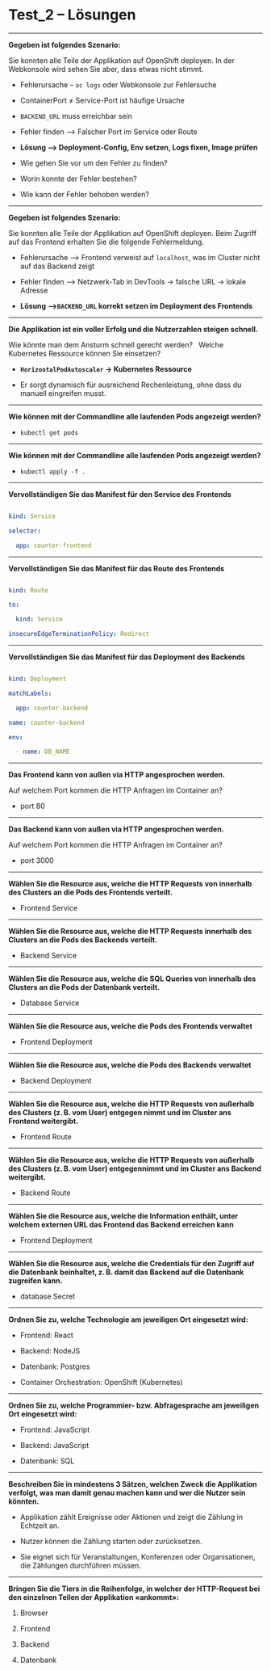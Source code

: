 # Test_2 – Lösungen

  
---
 

**Gegeben ist folgendes Szenario:**  

Sie konnten alle Teile der Applikation auf OpenShift deployen. In der Webkonsole wird sehen Sie aber, dass etwas nicht stimmt.

  
- Fehlerursache – `oc logs` oder Webkonsole zur Fehlersuche  

- ContainerPort ≠ Service-Port ist häufige Ursache  

- `BACKEND_URL` muss erreichbar sein  

- Fehler finden –> Falscher Port im Service oder Route  

- **Lösung –> Deployment-Config, Env setzen, Logs fixen, Image prüfen**

- Wie gehen Sie vor um den Fehler zu finden?
- Worin konnte der Fehler bestehen?
- Wie kann der Fehler behoben werden?

---


**Gegeben ist folgendes Szenario:**  

Sie konnten alle Teile der Applikation auf OpenShift deployen. Beim Zugriff auf das Frontend erhalten Sie die folgende Fehlermeldung.

  

- Fehlerursache –> Frontend verweist auf `localhost`, was im Cluster nicht auf das Backend zeigt  

- Fehler finden –> Netzwerk-Tab in DevTools → falsche URL → lokale Adresse  

- **Lösung –>`BACKEND_URL` korrekt setzen im Deployment des Frontends**

  

---


**Die Applikation ist ein voller Erfolg und die Nutzerzahlen steigen schnell.**  

Wie könnte man dem Ansturm schnell gerecht werden?  
Welche Kubernetes Ressource können Sie einsetzen?

  

- **`HorizontalPodAutoscaler` → Kubernetes Ressource**  

- Er sorgt dynamisch für ausreichend Rechenleistung, ohne dass du manuell eingreifen musst.

  

---


**Wie können mit der Commandline alle laufenden Pods angezeigt werden?**

  

- `kubectl get pods`

  

---


**Wie können mit der Commandline alle laufenden Pods angezeigt werden?**

  

- `kubectl apply -f .`

  

---


**Vervollständigen Sie das Manifest für den Service des Frontends**

  

```yaml

kind: Service

selector:

  app: counter-frontend

```

  

---


**Vervollständigen Sie das Manifest für das Route des Frontends**

  

```yaml

kind: Route

to:

  kind: Service

insecureEdgeTerminationPolicy: Redirect

```

  

---

  
**Vervollständigen Sie das Manifest für das Deployment des Backends**

  

```yaml

kind: Deployment

matchLabels:

  app: counter-backend

name: counter-backend

env:

  - name: DB_NAME

```

  

---

**Das Frontend kann von außen via HTTP angesprochen werden.**  

Auf welchem Port kommen die HTTP Anfragen im Container an?

  

- port 80

  

---

**Das Backend kann von außen via HTTP angesprochen werden.**  

Auf welchem Port kommen die HTTP Anfragen im Container an?

  

- port 3000

  

---

**Wählen Sie die Resource aus, welche die HTTP Requests von innerhalb des Clusters an die Pods des Frontends verteilt.**

  

- Frontend Service

  

---

**Wählen Sie die Resource aus, welche die HTTP Requests innerhalb des Clusters an die Pods des Backends verteilt.**

  

- Backend Service

  

---

**Wählen Sie die Resource aus, welche die SQL Queries von innerhalb des Clusters an die Pods der Datenbank verteilt.**

  

- Database Service

  

---


**Wählen Sie die Resource aus, welche die Pods des Frontends verwaltet**

  

- Frontend Deployment

  

---


**Wählen Sie die Resource aus, welche die Pods des Backends verwaltet**

  

- Backend Deployment

  

---
 

**Wählen Sie die Resource aus, welche die HTTP Requests von außerhalb des Clusters (z. B. vom User) entgegen nimmt und im Cluster ans Frontend weitergibt.**

  

- Frontend Route

  

---


**Wählen Sie die Resource aus, welche die HTTP Requests von außerhalb des Clusters (z. B. vom User) entgegennimmt und im Cluster ans Backend weitergibt.**

  

- Backend Route

  

---


**Wählen Sie die Resource aus, welche die Information enthält, unter welchem externen URL das Frontend das Backend erreichen kann**

  

- Frontend Deployment

  

---


**Wählen Sie die Resource aus, welche die Credentials für den Zugriff auf die Datenbank beinhaltet, z. B. damit das Backend auf die Datenbank zugreifen kann.**

  

- database Secret

  

---


**Ordnen Sie zu, welche Technologie am jeweiligen Ort eingesetzt wird:**

  

- Frontend: React  

- Backend: NodeJS  

- Datenbank: Postgres  

- Container Orchestration: OpenShift (Kubernetes)

  

---


**Ordnen Sie zu, welche Programmier- bzw. Abfragesprache am jeweiligen Ort eingesetzt wird:**

  
- Frontend: JavaScript  

- Backend: JavaScript  

- Datenbank: SQL

  

---


**Beschreiben Sie in mindestens 3 Sätzen, welchen Zweck die Applikation verfolgt, was man damit genau machen kann und wer die Nutzer sein könnten.**


- Applikation zählt Ereignisse oder Aktionen und zeigt die Zählung in Echtzeit an.  

- Nutzer können die Zählung starten oder zurücksetzen.  

- Sie eignet sich für Veranstaltungen, Konferenzen oder Organisationen, die Zählungen durchführen müssen.

  

---

**Bringen Sie die Tiers in die Reihenfolge, in welcher der HTTP-Request bei den einzelnen Teilen der Applikation «ankommt»:**

  

1. Browser  

2. Frontend  

3. Backend  

4. Datenbank